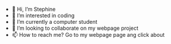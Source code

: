 - 👋 Hi, I’m Stephine
- 👀 I’m interested in coding
- 🌱 I’m currently a computer student 
- 💞️ I’m looking to collaborate on my webpage project 
- 📫 How to reach me? Go to my webpage page ang click about

<!---
Stept123/Stept123 is a ✨ special ✨ repository because its `README.md` (this file) appears on your GitHub profile.
You can click the Preview link to take a look at your changes.
--->

